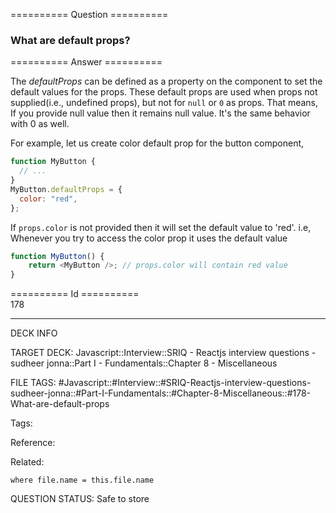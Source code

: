 ========== Question ==========  

### What are default props?  

========== Answer ==========  

The _defaultProps_ can be defined as a property on the component to set the default values for the props. These default props are used when props not supplied(i.e., undefined props), but not for `null` or `0` as props. That means, If you provide null value then it remains null value. It's the same behavior with 0 as well.

For example, let us create color default prop for the button component,

```javascript
function MyButton {
  // ...
}
MyButton.defaultProps = {
  color: "red",
};
```

If `props.color` is not provided then it will set the default value to 'red'. i.e, Whenever you try to access the color prop it uses the default value

```javascript
function MyButton() {
    return <MyButton />; // props.color will contain red value
}
```

========== Id ==========  
178

---

DECK INFO

TARGET DECK: Javascript::Interview::SRIQ - Reactjs interview questions - sudheer jonna::Part I - Fundamentals::Chapter 8 - Miscellaneous

FILE TAGS: #Javascript::#Interview::#SRIQ-Reactjs-interview-questions-sudheer-jonna::#Part-I-Fundamentals::#Chapter-8-Miscellaneous::#178-What-are-default-props

Tags:

Reference:

Related:

```dataview
where file.name = this.file.name
```
QUESTION STATUS: Safe to store
